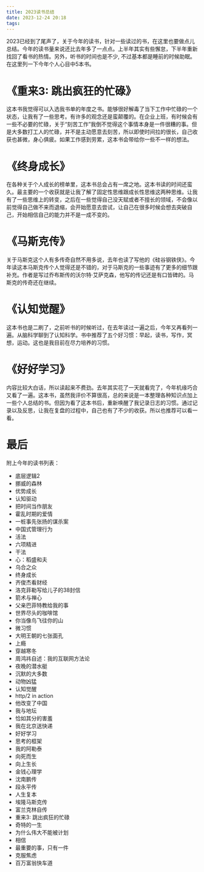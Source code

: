 ```yaml
---
title: 2023读书总结
date: 2023-12-24 20:18
tags:
---
```


2023已经到了尾声了，关于今年的读书，针对一些读过的书，在这里也要做点儿总结。今年的读书量来说还比去年多了一点点。上半年其实有些懈怠，下半年重新找回了看书的热情。另外，听书的时间也是不少, 不过基本都是睡前的时候助眠。在这里列一下今年个人心目中5本书。


# 《重来3: 跳出疯狂的忙碌》
这本书我觉得可以入选我书单的年度之书。能够很好解毒了当下工作中忙碌的一个状态，让我有了一些思考。有许多的观念还是蛮颠覆的。在企业上班，有时候会有一些不必要的忙碌，关于“刻苦工作”我倒不觉得这个事情本身是一件很糟的事。但是大多数打工人的忙碌，并不是主动愿意去刻苦，所以即使时间拉的很长，自己收获也甚微，身心俱疲。如果工作感到劳累，这本书会带给你一些不一样的想法。

# 《终身成长》
在各种关于个人成长的榜单里，这本书总会占有一席之地。这本书读的时间还蛮久。最主要的一个收获就是让我了解了固定性思维跟成长性思维这两种思维。让我有了一些思维上的转变，之后在一些觉得自己没天赋或者不擅长的领域，不会像以前觉得自己做不来而退缩，会开始愿意去尝试，让自己在很多时候会想去突破自己，开始相信自己的能力并不是一成不变的。


# 《马斯克传》
关于马斯克这个人有多传奇自然不用多说，去年也读了写他的《硅谷钢铁侠》。今年读这本马斯克传个人觉得还是不错的，对于马斯克的一些事迹有了更多的细节跟补充。作者是写过乔布斯传的沃尔特·艾萨克森，他写的传记还是有口皆碑的。马斯克的传奇还在继续。

# 《认知觉醒》
这本书也是二刷了，之前听书的时候听过，在去年读过一遍之后，今年又再看列一遍。从脑科学聊到了认知科学。书中推荐了五个好习惯：早起，读书，写作，冥想，运动。这也是我目前在尽力培养的习惯。

# 《好好学习》
内容比较大白话，所以读起来不费劲。去年其实花了一天就看完了，今年机缘巧合又看了一遍。这本书，虽然我评价不算很高，总的来说是一本整理各种知识点加上一些个人总结的书。但因为看了这本书后，重新唤醒了我记录日志的习惯。通过记录以及反思，让我在复盘的过程中，自己也有了不少的收获。所以也推荐可以看一看。

# 最后
附上今年的读书列表：
- 底层逻辑2
- 挪威的森林
- 优势成长
- 认知驱动
- 把时间当作朋友
- 霍乱时期的爱情
- 一桩事先张扬的谋杀案
- 中国式管理行为
- 活法
- 六项精进
- 干法
- 心：稻盛和夫
- 乌合之众
- 终身成长
- 齐俊杰看财经
- 洛克菲勒写给儿子的38封信
- 箭术与禅心
- 父亲巴菲特教给我的事
- 世界尽头的咖啡馆
- 你当像鸟飞往你的山
- 微习惯
- 大明王朝的七张面孔
- 上瘾
- 穿越寒冬
- 周鸿祎自述：我的互联网方法论
- 夜晚的潜水艇
- 沉默的大多数
- 动物凶猛
- 认知觉醒
- http/2 in action
- 他改变了中国
- 我与地坛
- 恰如其分的害羞
- 我在北京送快递
- 好好学习
- 思考的框架
- 我的阿勒泰
- 向死而生
- 向上生长
- 金钱心理学
- 沈南鹏传
- 段永平传
- 人生复本
- 埃隆马斯克传
- 富兰克林自传
- 重来3: 跳出疯狂的忙碌
- 奇特的一生
- 为什么伟大不能被计划
- 相信
- 最重要的事，只有一件
- 克服焦虑
- 百万富翁快车道
